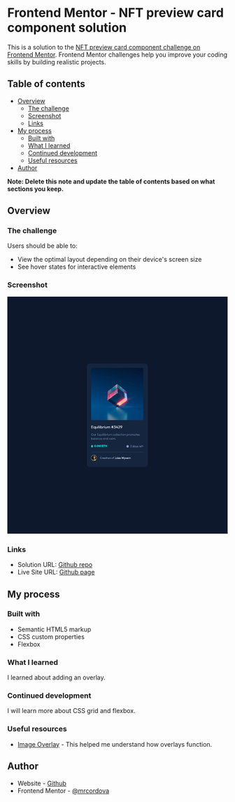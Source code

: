 # Frontend Mentor - NFT preview card component solution

This is a solution to the [NFT preview card component challenge on Frontend Mentor](https://www.frontendmentor.io/challenges/nft-preview-card-component-SbdUL_w0U). Frontend Mentor challenges help you improve your coding skills by building realistic projects.

## Table of contents

- [Overview](#overview)
  - [The challenge](#the-challenge)
  - [Screenshot](#screenshot)
  - [Links](#links)
- [My process](#my-process)
  - [Built with](#built-with)
  - [What I learned](#what-i-learned)
  - [Continued development](#continued-development)
  - [Useful resources](#useful-resources)
- [Author](#author)

**Note: Delete this note and update the table of contents based on what sections you keep.**

## Overview

### The challenge

Users should be able to:

- View the optimal layout depending on their device's screen size
- See hover states for interactive elements

### Screenshot

![](images/screenshot.png)

### Links

- Solution URL: [Github repo](https://github.com/mrcordova/nft-preview-card-component)
- Live Site URL: [Github page](https://mrcordova.github.io/nft-preview-card-component/)

## My process

### Built with

- Semantic HTML5 markup
- CSS custom properties
- Flexbox

### What I learned

I learned about adding an overlay.

### Continued development

I will learn more about CSS grid and flexbox.

### Useful resources

- [Image Overlay](https://www.w3schools.com/howto/howto_css_image_overlay.asp) - This helped me understand how overlays function.

## Author

- Website - [Github](https://github.com/mrcordova)
- Frontend Mentor - [@mrcordova](https://www.frontendmentor.io/profile/mrcordova)
